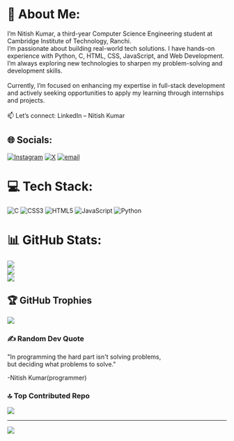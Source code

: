 # 💫 About Me:
I’m Nitish Kumar, a third-year Computer Science Engineering student at Cambridge Institute of Technology, Ranchi.<br>I’m passionate about building real-world tech solutions. I have hands-on experience with Python, C, HTML, CSS, JavaScript, and Web Development. I’m always exploring new technologies to sharpen my problem-solving and development skills.<br><br>Currently, I’m focused on enhancing my expertise in full-stack development and actively seeking opportunities to apply my learning through internships and projects.<br><br>📫 Let’s connect: LinkedIn – Nitish Kumar


## 🌐 Socials:
[![Instagram](https://img.shields.io/badge/Instagram-%23E4405F.svg?logo=Instagram&logoColor=white)](https://instagram.com/nitish__.11) [![X](https://img.shields.io/badge/X-black.svg?logo=X&logoColor=white)](https://x.com/iNitish_11) [![email](https://img.shields.io/badge/Email-D14836?logo=gmail&logoColor=white)](mailto:nitishbhk8@gmail.com) 

# 💻 Tech Stack:
![C](https://img.shields.io/badge/c-%2300599C.svg?style=for-the-badge&logo=c&logoColor=white) ![CSS3](https://img.shields.io/badge/css3-%231572B6.svg?style=for-the-badge&logo=css3&logoColor=white) ![HTML5](https://img.shields.io/badge/html5-%23E34F26.svg?style=for-the-badge&logo=html5&logoColor=white) ![JavaScript](https://img.shields.io/badge/javascript-%23323330.svg?style=for-the-badge&logo=javascript&logoColor=%23F7DF1E) ![Python](https://img.shields.io/badge/python-3670A0?style=for-the-badge&logo=python&logoColor=ffdd54)
# 📊 GitHub Stats:
![](https://github-readme-stats.vercel.app/api?username=Nitish-kumar11&theme=darcula&hide_border=false&include_all_commits=true&count_private=true)<br/>
![](https://nirzak-streak-stats.vercel.app/?user=Nitish-kumar11&theme=darcula&hide_border=false)<br/>
![](https://github-readme-stats.vercel.app/api/top-langs/?username=Nitish-kumar11&theme=darcula&hide_border=false&include_all_commits=true&count_private=true&layout=compact)

## 🏆 GitHub Trophies
![](https://github-profile-trophy.vercel.app/?username=Nitish-kumar11&theme=maroongold&no-frame=false&no-bg=false&margin-w=4)

### ✍️ Random Dev Quote
"In programming the hard part isn't solving problems,<br>
but deciding what problems to solve."

-Nitish Kumar(programmer)

### 🔝 Top Contributed Repo
![](https://github-contributor-stats.vercel.app/api?username=Nitish-kumar11&limit=5&theme=dark&combine_all_yearly_contributions=true)

---
[![](https://visitcount.itsvg.in/api?id=Nitish-kumar11&icon=0&color=0)](https://visitcount.itsvg.in)

<!-- Proudly created with GPRM ( https://gprm.itsvg.in ) -->

